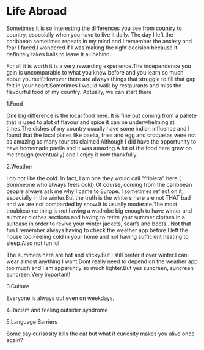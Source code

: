 # Life Abroad

Sometimes it is so interesting the differences you see from country to country, especially when you have to live it daily.
The day I left the caribbean sometimes repeats in my mind and I remember the anxiety and fear I faced.I wondered if I was making the right
decision because it definitely takes balls to leave it all behind.

For all it is worth it is a very rewarding experience.The independence you gain is uncomparable to what you knew before and you learn so much about yourself.However there are always things that struggle to fill that gap felt in your heart.Sometimes I would walk by restaurants and miss the flavourful food of my country. Actually, we can start there

1.Food

One big difference is the local food here. It is fine but coming from a pallete that is used to alot of flavour and spice it can be underwhelming at times.The dishes of my country usually have some indian influence and I found that the local plates like paella, fries and egg and croquetas were not as amazing as many tourists claimed.Although I did have the opportunity to have homemade paella and it was amazing.A lot of the food here grew on me though (eventually) and I enjoy it now thankfully.

2.Weather

I do not like the cold. In fact, I am one they would call "friolera" here.( Sommeone who always feels cold)
Of course, coming from the caribbean people always ask me why I came to Europe. I sometimes reflect on it, especially in the winter.But the truth is
the winters here are not THAT bad and we are not bombarded by snow.It is usually moderate.The most troublesome thing is not having a wadrobe big enough to have winter and summer clothes sections and having to retire your summer clothes in a suitcase in order to revive your winter jackets, scarfs and boots...Not that fun.I remember always having to check the weather app before I left the house too.Feeling cold in your home and not having sufficient heating to sleep.Also not fun lol

The summers here are hot and sticky.But I still prefer it over winter.I can wear almost anything I want.Dont really need to depend on the weather app too much and I am apparently so much lighter.But yes suncreen, suncreen suncreen.Very important!

3.Culture

Everyone is always out even on weekdays.

4.Racism and feeling outsider syndrome

5.Language Barriers

Some say curisosity kills the cat but what if curiosity makes you alive once again?
